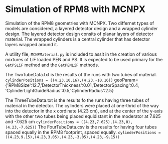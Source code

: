 Simulation of RPM8 with MCNPX
=============================

Simulation of the RPM8 geometries with MCNPX. Two differnet types of models are considered, a layered detector design and a wrapped cylinder design. The layered detector design consits of planar layers of detector material. The wrapped cylinders is a central cylinder that has detector layers wrapped around it.

A utility file, `MCNPMaterial.py` is included to assit in the creation of various mixtures of LiF loaded PEN and PS. It is expected to be used primary for the `GetPSLiF` method and the `GetPENLiF` methods. 

The TwoTubeData.txt is the results of the runs with two tubes of material.
   `cylinderPositions = ((4.23,10.16),(4.23,-10.16))`
    geoParam={'RPM8Size':12.7,'DetectorThickness':0.01,'DetectorSpacing':0.4,
               'CylinderLightGuideRadius':0.5,'CylinderRadius':2.5}

The ThreeTubeData.txt is the results fo the runs having three tubes of material in the detector. The cylinders were placed at one-thrid of the way into the detector in the x cordinate (4.23 cm), and at the center of the y-axis with the other two tubes being placed equidistant in the moderator at 7.625 and -7.625 cm
   `cylinderPositions = ((4.23,7.625),(4.23,0),(4.23,-7.625))`
The FourTubeData.csv is the results for having four tubes spaced equally in the RPM8 footprint, spaced equally.
	 `cylinderPositions = ((4.23,9.15),(4.23,3.05),(4.23,-3.05),(4.23,-9.15))`
